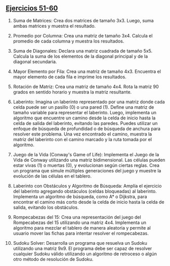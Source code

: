 ## [Ejercicios 51-60](./51-60/)
1. Suma de Matrices:
Crea dos matrices de tamaño 3x3. Luego, suma ambas matrices y muestra el resultado.
2. Promedio por Columna:
Crea una matriz de tamaño 3x4. Calcula el promedio de cada columna y muestra los
resultados.
3. Suma de Diagonales:
Declara una matriz cuadrada de tamaño 5x5. Calcula la suma de los elementos de la
diagonal principal y de la diagonal secundaria.
4. Mayor Elemento por Fila:
Crea una matriz de tamaño 4x3. Encuentra el mayor elemento de cada fila e imprime los
resultados.
5. Rotación de Matriz:
Crea una matriz de tamaño 4x4. Rota la matriz 90 grados en sentido horario y muestra la
matriz resultante.
6. Laberinto:
Imagina un laberinto representado por una matriz donde cada celda puede ser un pasillo
(0) o una pared (1). Define una matriz de tamaño variable para representar el laberinto.
Luego, implementa un algoritmo que encuentre un camino desde la celda de inicio hasta la
celda de salida del laberinto, evitando las paredes. Puedes utilizar un enfoque de búsqueda
de profundidad o de búsqueda de anchura para resolver este problema. Una vez
encontrado el camino, muestra la matriz del laberinto con el camino marcado y la ruta
tomada por el algoritmo.
7. Juego de la Vida (Conway's Game of Life):
Implementa el Juego de la Vida de Conway utilizando una matriz bidimensional. Las células
pueden estar vivas (1) o muertas (0), y evolucionan según ciertas reglas. Crea un programa
que simule múltiples generaciones del juego y muestre la evolución de las células en el
tablero.

8. Laberinto con Obstáculos y Algoritmo de Búsqueda:
Amplía el ejercicio del laberinto agregando obstáculos (celdas bloqueadas) al laberinto.
Implementa un algoritmo de búsqueda, como A* o Dijkstra, para encontrar el camino más
corto desde la celda de inicio hasta la celda de salida, evitando los obstáculos.

9. Rompecabezas del 15:
Crea una representación del juego del Rompecabezas del 15 utilizando una matriz 4x4.
Implementa un algoritmo para mezclar el tablero de manera aleatoria y permite al usuario
mover las fichas para intentar resolver el rompecabezas.

10. Sudoku Solver:
Desarrolla un programa que resuelva un Sudoku utilizando una matriz 9x9. El programa
debe ser capaz de resolver cualquier Sudoku válido utilizando un algoritmo de retroceso o
algún otro método de resolución de Sudoku.